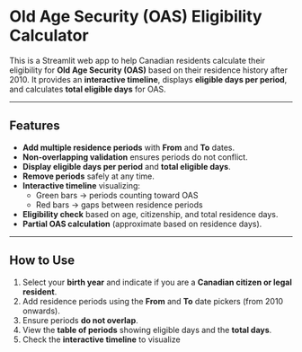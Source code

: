# Old Age Security (OAS) Eligibility Calculator

This is a Streamlit web app to help Canadian residents calculate their eligibility for **Old Age Security (OAS)** based on their residence history after 2010. It provides an **interactive timeline**, displays **eligible days per period**, and calculates **total eligible days** for OAS.

---

## Features

- **Add multiple residence periods** with **From** and **To** dates.  
- **Non-overlapping validation** ensures periods do not conflict.  
- **Display eligible days per period** and **total eligible days**.  
- **Remove periods** safely at any time.  
- **Interactive timeline** visualizing:
  - Green bars → periods counting toward OAS  
  - Red bars → gaps between residence periods  
- **Eligibility check** based on age, citizenship, and total residence days.  
- **Partial OAS calculation** (approximate based on residence days).

---

## How to Use

1. Select your **birth year** and indicate if you are a **Canadian citizen or legal resident**.  
2. Add residence periods using the **From** and **To** date pickers (from 2010 onwards).  
3. Ensure periods **do not overlap**.  
4. View the **table of periods** showing eligible days and the **total days**.  
5. Check the **interactive timeline** to visualize

